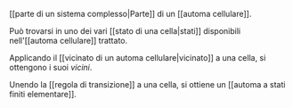[[parte di un sistema complesso|Parte]] di un [[automa cellulare]].

Può trovarsi in uno dei vari [[stato di una cella|stati]] disponibili nell'[[automa cellulare]] trattato.

Applicando il [[vicinato di un automa cellulare|vicinato]] a una cella, si ottengono i suoi *vicini*.

Unendo la [[regola di transizione]] a una cella, si ottiene un [[automa a stati finiti elementare]].